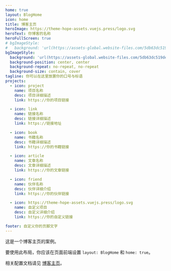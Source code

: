 ```yaml
---
home: true
layout: BlogHome
icon: home
title: 博客主页
heroImage: https://theme-hope-assets.vuejs.press/logo.svg
heroText: 你博客的名称
heroFullScreen: true
# bgImageStyle:
#   background: 'url(https://assets-global.website-files.com/5db63dc519de55e028ef4816/5f2ded0348b56d016fbdeece_%E5%91%A8%E9%BA%9F%E5%98%89%20-%203.jpg) center/contain no-repeat, url(assets/images/cover2.jpg) center/cover no-repeat'
bgImageStyle:
  background: 'url(https://assets-global.website-files.com/5db63dc519de55e028ef4816/5f2ded0348b56d016fbdeece_%E5%91%A8%E9%BA%9F%E5%98%89%20-%203.jpg), url(https://game.gtimg.cn/images/yxzj/img201606/skin/hero-info/517/517-bigskin-1.jpg)'
  background-position: center, center
  background-repeat: no-repeat, no-repeat
  background-size: contain, cover
tagline: 你可以在这里放置你的口号与标语
projects:
  - icon: project
    name: 项目名称
    desc: 项目详细描述
    link: https://你的项目链接

  - icon: link
    name: 链接名称
    desc: 链接详细描述
    link: https://链接地址

  - icon: book
    name: 书籍名称
    desc: 书籍详细描述
    link: https://你的书籍链接

  - icon: article
    name: 文章名称
    desc: 文章详细描述
    link: https://你的文章链接

  - icon: friend
    name: 伙伴名称
    desc: 伙伴详细介绍
    link: https://你的伙伴链接

  - icon: https://theme-hope-assets.vuejs.press/logo.svg
    name: 自定义项目
    desc: 自定义详细介绍
    link: https://你的自定义链接

footer: 自定义你的页脚文字
---
```


这是一个博客主页的案例。

要使用此布局，你应该在页面前端设置 `layout: BlogHome` 和 `home: true`。

相关配置文档请见 [博客主页](https://theme-hope.vuejs.press/zh/guide/blog/home.html)。
